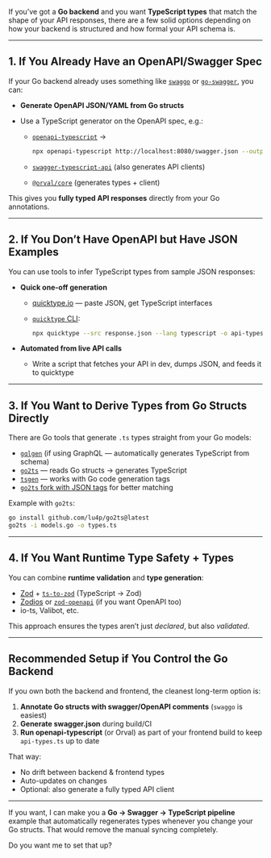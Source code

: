 If you’ve got a **Go backend** and you want **TypeScript types** that match the shape of your API responses, there are a few solid options depending on how your backend is structured and how formal your API schema is.

---

## **1. If You Already Have an OpenAPI/Swagger Spec**

If your Go backend already uses something like [`swaggo`](https://github.com/swaggo/swag) or [`go-swagger`](https://github.com/go-swagger/go-swagger), you can:

* **Generate OpenAPI JSON/YAML from Go structs**
* Use a TypeScript generator on the OpenAPI spec, e.g.:

  * [`openapi-typescript`](https://github.com/drwpow/openapi-typescript) →

    ```sh
    npx openapi-typescript http://localhost:8080/swagger.json --output api-types.ts
    ```
  * [`swagger-typescript-api`](https://github.com/acacode/swagger-typescript-api) (also generates API clients)
  * [`@orval/core`](https://orval.dev/) (generates types + client)

This gives you **fully typed API responses** directly from your Go annotations.

---

## **2. If You Don’t Have OpenAPI but Have JSON Examples**

You can use tools to infer TypeScript types from sample JSON responses:

* **Quick one-off generation**

  * [quicktype.io](https://quicktype.io/) — paste JSON, get TypeScript interfaces
  * [`quicktype` CLI](https://github.com/quicktype/quicktype):

    ```sh
    npx quicktype --src response.json --lang typescript -o api-types.ts
    ```

* **Automated from live API calls**

  * Write a script that fetches your API in dev, dumps JSON, and feeds it to quicktype

---

## **3. If You Want to Derive Types from Go Structs Directly**

There are Go tools that generate `.ts` types straight from your Go models:

* [`gqlgen`](https://gqlgen.com/) (if using GraphQL — automatically generates TypeScript from schema)
* [`go2ts`](https://github.com/lu4p/go2ts) — reads Go structs → generates TypeScript
* [`tsgen`](https://github.com/clipperhouse/gen) — works with Go code generation tags
* [`go2ts` fork with JSON tags](https://github.com/fforchino/go2ts) for better matching

Example with `go2ts`:

```sh
go install github.com/lu4p/go2ts@latest
go2ts -i models.go -o types.ts
```

---

## **4. If You Want Runtime Type Safety + Types**

You can combine **runtime validation** and **type generation**:

* [Zod](https://zod.dev/) + [`ts-to-zod`](https://github.com/fabien0102/ts-to-zod) (TypeScript → Zod)
* [Zodios](https://zodios.github.io/) or [`zod-openapi`](https://github.com/asteasolutions/zod-to-openapi) (if you want OpenAPI too)
* io-ts, Valibot, etc.

This approach ensures the types aren’t just *declared*, but also *validated*.

---

## **Recommended Setup if You Control the Go Backend**

If you own both the backend and frontend, the cleanest long-term option is:

1. **Annotate Go structs with swagger/OpenAPI comments** (`swaggo` is easiest)
2. **Generate swagger.json** during build/CI
3. **Run openapi-typescript** (or Orval) as part of your frontend build to keep `api-types.ts` up to date

That way:

* No drift between backend & frontend types
* Auto-updates on changes
* Optional: also generate a fully typed API client

---

If you want, I can make you a **Go → Swagger → TypeScript pipeline** example that automatically regenerates types whenever you change your Go structs. That would remove the manual syncing completely.

Do you want me to set that up?
